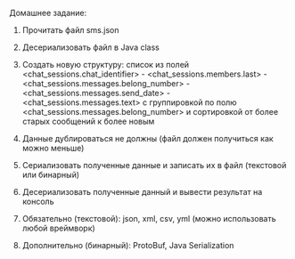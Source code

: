 Домашнее задание:

1. Прочитать файл sms.json

2. Десериализовать файл в Java class

3. Создать новую структуру: список из полей <chat_sessions.chat_identifier> - <chat_sessions.members.last> - <chat_sessions.messages.belong_number> - <chat_sessions.messages.send_date> - <chat_sessions.messages.text> с группировкой по полю <chat_sessions.messages.belong_number> и сортировкой от более старых сообщений к более новым

4. Данные дублироваться не должны (файл должен получиться как можно меньше)

5. Сериализовать полученные данные и записать их в файл (текстовой или бинарный)

6. Десериализовать полученные данный и вывести результат на консоль

7. Обязательно (текстовой): json, xml, csv, yml (можно использовать любой вреймворк)

8. Дополнительно (бинарный): ProtoBuf, Java Serialization